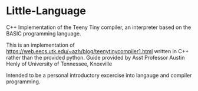 # Little-Language
C++ Implementation of the Teeny Tiny compiler, an interpreter based on the BASIC programming language.

This is an implementation of https://web.eecs.utk.edu/~azh/blog/teenytinycompiler1.html written in C++ rather than the provided python.
Guide provided by Asst Professor Austin Henly of University of Tennessee, Knoxville

Intended to be a personal introductory excercise into langauge and compiler programming.
